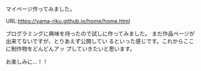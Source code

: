 マイページ作ってみました。


URL:https://yama-riku.github.io/home/home.html


プログラミングに興味を持ったので試しに作ってみました。 まだ作品ページが出来てないですが、とりあえず公開してい るといった感じです。これからここに制作物をどんどんアッ プしていきたいと思います。

お楽しみに…！！


